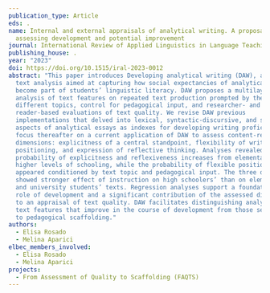 ```yaml
---
publication_type: Article
eds: .
name: Internal and external appraisals of analytical writing. A proposal for
  assessing development and potential improvement
journal: International Review of Applied Linguistics in Language Teaching
publishing_house: .
year: "2023"
doi: https://doi.org/10.1515/iral-2023-0012
abstract: "This paper introduces Developing analytical writing (DAW), a model of
  text analysis aimed at capturing how social expectancies of analytical writing
  become part of students’ linguistic literacy. DAW proposes a multilayer
  analysis of text features on repeated text production prompted by the same and
  different topics, control for pedagogical input, and researcher- and
  reader-based evaluations of text quality. We revise DAW previous
  implementations that delved into lexical, syntactic-discursive, and structural
  aspects of analytical essays as indexes for developing writing proficiency. We
  focus thereafter on a current application of DAW to assess content-related
  dimensions: explicitness of a central standpoint, flexibility of writers’
  positioning, and expression of reflective thinking. Analyses revealed that the
  probability of explicitness and reflexiveness increases from elementary to
  higher levels of schooling, while the probability of flexible positioning
  appeared conditioned by text topic and pedagogical input. The three dimensions
  showed stronger effect of instruction on high schoolers’ than on elementary
  and university students’ texts. Regression analyses support a foundational
  role of development and a significant contribution of the assessed dimensions
  to an appraisal of text quality. DAW facilitates distinguishing analytical
  text features that improve in the course of development from those sensitive
  to pedagogical scaffolding."
authors:
  - Elisa Rosado
  - Melina Aparici
elbec_members_involved:
  - Elisa Rosado
  - Melina Aparici
projects:
  - From Assessment of Quality to Scaffolding (FAQTS)
---
```

